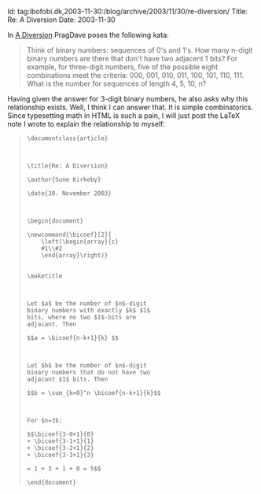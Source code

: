 Id: tag:ibofobi.dk,2003-11-30:/blog/archive/2003/11/30/re-diversion/
Title: Re: A Diversion
Date: 2003-11-30

In <a
href='http://www.pragprog.com/pragdave/Practices/Kata/KataFifteen.html,v'>A
Diversion</a> PragDave poses the following kata:
<blockquote><p>Think of binary numbers: sequences of 0's and 1's.
How many n-digit binary numbers are there that don't have two adjacent 1
bits? For example, for three-digit numbers, five of the possible eight
combinations meet the criteria:
000, 001, 010,
<span class='strike'>011</span>,
100, 101,
<span class='strike'>110</span>,
<span class='strike'>111</span>.
What is the number for sequences of length 4, 5, 10, n?</p></blockquote>

Having given the answer for 3-digit binary numbers, he also asks why
this relationship exists. Well, I think I can answer that. It is simple
combinatorics. Since typesetting math in HTML is such a pain, I will
just post the LaTeX note I wrote to explain the relationship to myself:

<blockquote><p><code>\documentclass{article}<br />
<br />
\title{Re: A Diversion}<br />
\author{Sune Kirkeby}<br />
\date{30. November 2003}<br />
<br />
\begin{document}<br />
\newcommand{\bicoef}[2]{
    \left(\begin{array}{c}
    #1\\#2
    \end{array}\right)}
<br />
\maketitle<br />
<br />
Let $a$ be the number of $n$-digit
binary numbers with exactly $k$ $1$
bits, where no two $1$-bits are
adjacant. Then<br />
$$a = \bicoef{n-k+1}{k} $$<br />
<br />
Let $b$ be the number of $n$-digit
binary numbers that do not have two
adjacant $1$ bits. Then <br />
$$b = \sum_{k=0}^n \bicoef{n-k+1}{k}$$<br />
<br />
For $n=3$:<br />
$$\bicoef{3-0+1}{0}
+ \bicoef{3-1+1}{1}
+ \bicoef{3-2+1}{2}
+ \bicoef{3-3+1}{3}<br />
= 1 + 3 + 1 + 0 = 5$$<br />
\end{document}</code></p></blockquote>